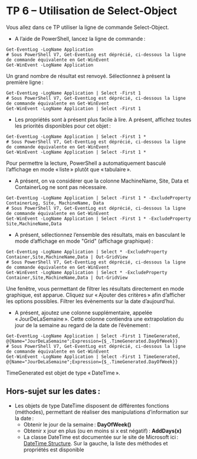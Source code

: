 # TP 6 – Utilisation de Select-Object 

Vous allez dans ce TP utiliser la ligne de commande Select-Object. 

* A l’aide de PowerShell, lancez la ligne de commande : 

```
Get-EventLog -LogName Application
# Sous PowerShell V7, Get-EventLog est déprécié, ci-dessous la ligne de commande équivalente en Get-WinEvent
Get-WinEvent -LogName Application
```

Un grand nombre de résultat est renvoyé. Sélectionnez à présent la première ligne : 

```
Get-EventLog -LogName Application | Select -First 1
# Sous PowerShell V7, Get-EventLog est déprécié, ci-dessous la ligne de commande équivalente en Get-WinEvent
Get-WinEvent -LogName Application | Select -First 1
```

* Les propriétés sont à présent plus facile à lire. A présent, affichez toutes les priorités disponibles pour cet objet : 

```
Get-EventLog -LogName Application | Select -First 1 *
# Sous PowerShell V7, Get-EventLog est déprécié, ci-dessous la ligne de commande équivalente en Get-WinEvent
Get-WinEvent -LogName Application | Select -First 1 *
```

Pour permettre la lecture, PowerShell a automatiquement basculé l’affichage en mode « liste » plutôt que « tabulaire ».  

* A présent, on va considérer que la colonne MachineName, Site, Data et ContainerLog ne sont pas nécessaire. 

```
Get-EventLog -LogName Application | Select -First 1 * -ExcludeProperty ContainerLog, Site, MachineName, Data
# Sous PowerShell V7, Get-EventLog est déprécié, ci-dessous la ligne de commande équivalente en Get-WinEvent
Get-WinEvent -LogName Application | Select -First 1 * -ExcludeProperty Site,MachineName,Data

```

* A présent, sélectionnez l’ensemble des résultats, mais en basculant le mode d’affichage en mode "Grid" (affichage graphique) : 

```
Get-EventLog -LogName Application | Select * -ExcludeProperty Container,Site,MachineName,Data | Out-GridView
# Sous PowerShell V7, Get-EventLog est déprécié, ci-dessous la ligne de commande équivalente en Get-WinEvent
Get-WinEvent -LogName Application | Select * -ExcludeProperty Container,Site,MachineName,Data | Out-GridView 
```

Une fenêtre, vous permettant de filtrer les résultats directement en mode graphique, est apparue. Cliquez sur « Ajouter des critères » afin d’afficher les options possibles. Filtrer les évènements sur la date d’aujourd’hui. 

* A présent, ajoutez une colonne supplémentaire, appelée « JourDeLaSemaine ». Cette colonne contiendra une extrapolation du jour de la semaine au regard de la date de l’évènement : 
```
Get-EventLog -LogName Application | Select -First 1 TimeGenerated, @{Name="JourDeLaSemaine";Expression={$_.TimeGenerated.DayOfWeek}}
# Sous PowerShell V7, Get-EventLog est déprécié, ci-dessous la ligne de commande équivalente en Get-WinEvent
Get-WinEvent -LogName Application | Select -First 1 TimeGenerated, @{Name="JourDeLaSemaine";Expression={$_.TimeGenerated.DayOfWeek}} 
```

TimeGenerated est objet de type « DateTime ».  

## Hors-sujet sur les dates :

* Les objets de type DateTime disposent de différentes fonctions (méthodes), permettant de réaliser des manipulations d’information sur la date :
  * Obtenir le jour de la semaine : **DayOfWeek()**
  * Obtenir x jour en plus (ou en moins si x est négatif) : **AddDays(x)**
  * La classe DateTime est documentée sur le site de Microsoft ici : [DateTime Structure](https://docs.microsoft.com/fr-fr/dotnet/api/system.datetime). Sur la gauche, la liste des méthodes et propriétés est disponible

  
